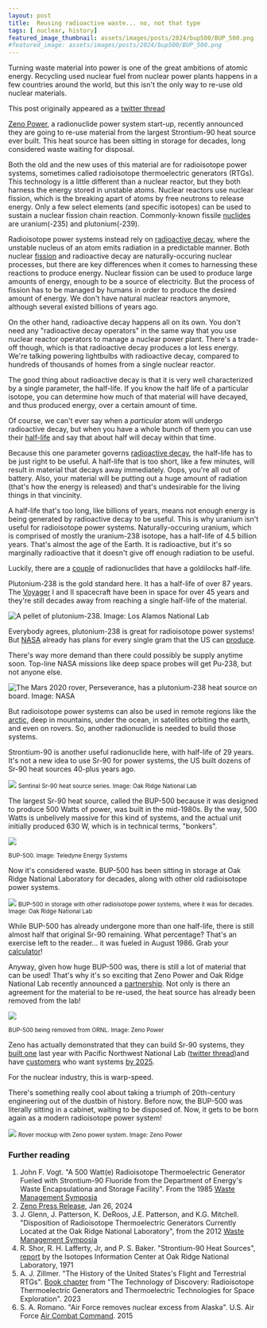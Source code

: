```yaml
---
layout: post
title:  Reusing radioactive waste... no, not that type  
tags: [ nuclear, history]
featured_image_thumbnail: assets/images/posts/2024/bup500/BUP_500.png
#featured_image: assets/images/posts/2024/bup500/BUP_500.png
---
```


Turning waste material into power is one of the great ambitions of atomic energy. Recycling used nuclear fuel from nuclear power plants happens in a few countries around the world, but this isn't the only way to re-use old nuclear materials.

This post originally appeared as a [twitter thread](https://twitter.com/nuclearkatie/status/1750932827531538617)

[Zeno Power](https://www.zenopower.com/), a radionuclide power system start-up, recently announced they are going to re-use material from the largest Strontium-90 heat source ever built. This heat source has been sitting in storage for decades, long considered waste waiting for disposal. 

Both the old and the new uses of this material are for radioisotope power systems, sometimes called radioisotope thermoelectric generators (RTGs). This technology is a little different than a nuclear reactor, but they both harness the energy stored in unstable atoms. Nuclear reactors use nuclear fission, which is the breaking apart of atoms by free neutrons to release energy. Only a few select elements (and specific isotopes) can be used to sustain a nuclear fission chain reaction. Commonly-known fissile [nuclides](https://nuclearkatie.github.io/radionuclides) are uranium(-235) and plutonium(-239).

Radioisotope power systems instead rely on [radioactive decay](https://whatisnuclear.com/radioactivity.html), where the unstable nucleus of an atom emits radiation in a predictable manner. Both nuclear [fission](https://whatisnuclear.com/) and radioactive decay are naturally-occuring  nuclear processes, but there are key differences when it comes to harnessing these reactions to produce energy. Nuclear fission can be used to produce large amounts of energy, enough to be a source of electricity. But the process of fission has to be managed by humans in order to produce the desired amount of energy. We don't have natural nuclear reactors anymore, although several existed billions of years ago.

On the other hand, radioactive decay happens all on its own. You don't need any "radioactive decay operators" in the same way that you use nuclear reactor operators to manage a nuclear power plant. There's a trade-off though, which is that radioactive decay produces a lot less energy. We're talking powering lightbulbs with radioactive decay, compared to hundreds of thousands of homes from a single nuclear reactor.

The good thing about radioactive decay is that it is very well characterized by a single parameter, the half-life. If you know the half life of a particular isotope, you can determine how much of that material will have decayed, and thus produced energy, over a certain amount of time.

Of course, we can't ever say when a *particular* atom will undergo radioactive decay, but when you have a whole bunch of them you can use their [half-life](https://remm.hhs.gov/halflife.htm) and say that about half will decay within that time.

Because this one parameter governs [radioactive decay](https://iwant2study.org/lookangejss/06QuantumPhysics_20nuclear/ejss_model_decaychangeNwee/decaychangeNwee_Simulation.xhtml), the half-life has to be just right to be useful. A half-life that is too short, like a few minutes, will result in material that decays away immediately. Oops, you're all out of battery. Also, your material will be putting out a huge amount of radiation (that's how the energy is released) and that's undesirable for the living things in that vincinity.

A half-life that's too long, like billions of years, means not enough energy is being generated by radioactive decay to be useful. This is why uranium isn't useful for radioisotope power systems. Naturally-occuring uranium, which is comprised of mostly the uranium-238 isotope, has a half-life of 4.5 billion years. That's almost the age of the Earth. It is radioactive, but it's so marginally radioactive that it doesn't give off enough radiation to be useful.

Luckily, there are a [couple](https://atomicinsights.com/rtg-heat-sources-two-proven-materials/) of radionuclides that have a goldilocks half-life. 

Plutonium-238 is the gold standard here. It has a half-life of over 87 years. The [Voyager](https://voyager.jpl.nasa.gov/mission/spacecraft/instruments/rtg/) I and II spacecraft have been in space for over 45 years and they're still decades away from reaching a single half-life of the material. 

![A pellet of plutonium-238. Image: Los Alamos National Lab](assets/images/posts/2024/bup500/Pellet-of-Plutonium-238.png#right)

Everybody agrees, plutonium-238 is great for radioisotope power systems! But [NASA](https://science.nasa.gov/planetary-science/programs/radioisotope-power-systems/about-the-program/) already has plans for every single gram that the US can [produce](https://www.energy.gov/ne/articles/us-department-energy-completes-major-shipment-plutonium-238-nasa-missions).

There's way more demand than there could possibly be supply anytime soon. Top-line NASA missions like deep space probes will get Pu-238, but not anyone else.

![The Mars 2020 rover, Perseverance, has a plutonium-238 heat source on board. Image: NASA](assets/images/posts/2024/bup500/Mars_2020_MMRTG.png)

But radioisotope power systems can also be used in remote regions like the [arctic](http://large.stanford.edu/courses/2013/ph241/jiang1/docs/ota-bp-eti-129.pdf), deep in mountains, under the ocean, in satellites orbiting the earth, and even on rovers. So, another radionuclide is needed to build those systems.

Strontium-90 is another useful radionuclide here, with half-life of 29 years. It's not a new idea to use Sr-90 for power systems, the US built dozens of Sr-90 heat sources 40-plus years ago.

![](assets/images/posts/2024/bup500/sentinal_f.png)
<small>Sentinal Sr-90 heat source series. Image: Oak Ridge National Lab</small>

The largest Sr-90 heat source, called the BUP-500 because it was designed to produce 500 Watts of power, was built in the mid-1980s. By the way, 500 Watts is unbelively massive for this kind of systems, and the actual unit initially produced 630 W, which is in technical terms, "bonkers".

![](assets/images/posts/2024/bup500/bup_500_exploded.png#center)

<small>BUP-500. Image: Teledyne Energy Systems</small>

Now it's considered waste. BUP-500 has been sitting in storage at Oak Ridge National Laboratory for decades, along with other old radioisotope power systems.

![](assets/images/posts/2024/bup500/BUP_storage.png)
<small>BUP-500 in storage with other radioisotope power systems, where it was for decades. Image: Oak Ridge National Lab</small>

While BUP-500 has already undergone more than one half-life, there is still almost half that original Sr-90 remaining. What percentage? That's an exercise left to the reader... it was fueled in August 1986. Grab your [calculator](https://hps.org/hpspublications/decay.cfm)!

Anyway, given how huge BUP-500 was, there is still a lot of material that can be used! That's why it's so exciting that Zeno Power and Oak Ridge National Lab recently announced a [partnership](https://news.google.com/articles/CBMieGh0dHBzOi8vd3d3LmVuZXJneS5nb3Yvb3JlbS9hcnRpY2xlcy9kb2UtYW5kLXplbm8tcG93ZXItcGFydG5lci1yZWN5Y2xlLWxlZ2FjeS1yYWRpb2FjdGl2ZS1tYXRlcmlhbC1mdXR1cmUtcG93ZXItc291cmNlc9IBAA?hl=en-US&gl=US&ceid=US%3Aen). Not only is there an agreement for the material to be re-used, the heat source has already been removed from the lab!

![](assets/images/posts/2024/bup500/BUP_500_transport.png#center)

<small>BUP-500 being removed from ORNL. Image: Zeno Power</small>

Zeno has actually demonstrated that they can build Sr-90 systems, they [built one](https://keprtv.com/news/local/zeno-power-and-pnnl-showcase-first-successful-heat-source-demo-in-40-years) last year with Pacific Northwest National Lab ([twitter thread](https://twitter.com/nuclearkatie/status/1717677346881462452))and have [customers](https://news.vanderbilt.edu/2023/09/11/vanderbilt-initiated-startup-zeno-power-receives-15m-from-nasa-to-build-tech-to-support-lunar-exploration/) who want systems [by 2025](https://www.geekwire.com/2023/zeno-power-underwater-radioisotope/).

For the nuclear industry, this is warp-speed. 

There's something really cool about taking a triumph of 20th-century engineering out of the dustbin of history. Before now, the BUP-500 was literally sitting in a cabinet, waiting to be disposed of. Now, it gets to be born again as a modern radioisotope power system!

![](assets/images/posts/2024/bup500/roverincrater.jpg)
<small>Rover mockup with Zeno power system. Image: Zeno Power</small>

### Further reading

1. John F. Vogt. "A 500 Watt(e) Radioisotope Thermoelectric Generator Fueled with Strontium-90 Fluoride from the Department of Energy's Waste Encapsulationa and Storage Facility". From the 1985 [Waste Management Symposia](https://archivedproceedings.econference.io/wmsym/1985/V1/91.pdf)
2. [Zeno Press Release](https://zenobuppr.tiiny.site/Zeno%20BUP-500%20PR%20Final-2024-01-26T12-36-24.767Z.pdf), Jan 26, 2024
3. J. Glenn, J. Patterson, K. DeRoos, J.E. Patterson, and K.G. Mitchell. "Disposition of Radioisotope Thermoelectric Generators
Currently Located at the Oak Ridge National Laboratory", from the 2012 [Waste Management Symposia](https://archivedproceedings.econference.io/wmsym/2012/papers/12232.pdf)
4. R. Shor, R. H. Lafferty, Jr, and P. S. Baker. "Strontium-90 Heat Sources", [report](https://inis.iaea.org/collection/NCLCollectionStore/_Public/03/015/3015004.pdf) by the Isotopes Information Center at Oak Ridge National Laboratory, 1971
5. A. J. Zillmer. "The History of the United States's Flight and Terrestrial RTGs". [Book chapter](https://onlinelibrary.wiley.com/doi/abs/10.1002/9781119811398.ch2) from "The Technology of Discovery: Radioisotope Thermoelectric Generators and Thermoelectric Technologies for Space Exploration". 2023
6. S. A. Romano. "Air Force removes nuclear excess from Alaska". U.S. Air Force [Air Combat Command](https://www.acc.af.mil/News/Article-Display/Article/660477/air-force-removes-nuclear-excess-from-alaska/). 2015